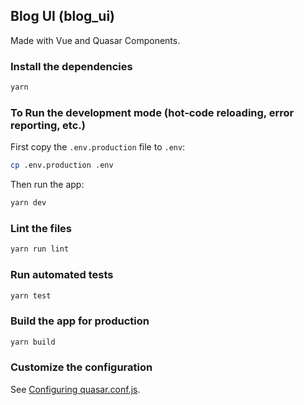 ## Blog UI (blog_ui)

Made with Vue and Quasar Components.

### Install the dependencies
```bash
yarn
```

### To Run the development mode (hot-code reloading, error reporting, etc.)
First copy the `.env.production` file to `.env`:
```bash
cp .env.production .env
```

Then run the app:
```bash
yarn dev
```

### Lint the files
```bash
yarn run lint
```

### Run automated tests
```bash
yarn test
```

### Build the app for production
```bash
yarn build
```

### Customize the configuration
See [Configuring quasar.conf.js](https://v1.quasar.dev/quasar-cli/quasar-conf-js).
